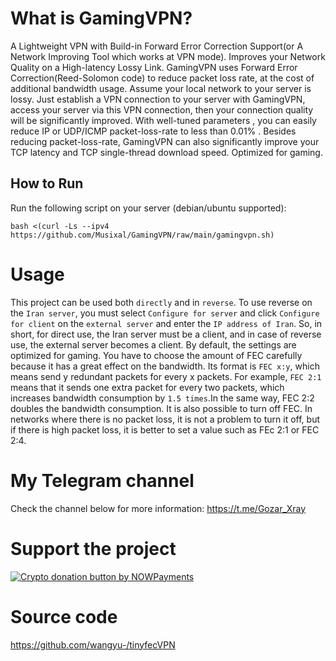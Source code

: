# What is GamingVPN?
A Lightweight VPN with Build-in Forward Error Correction Support(or A Network Improving Tool which works at VPN mode). Improves your Network Quality on a High-latency Lossy Link.
GamingVPN uses Forward Error Correction(Reed-Solomon code) to reduce packet loss rate, at the cost of additional bandwidth usage.
Assume your local network to your server is lossy. Just establish a VPN connection to your server with GamingVPN, access your server via this VPN connection, then your connection quality will be significantly improved. With well-tuned parameters , you can easily reduce IP or UDP/ICMP packet-loss-rate to less than 0.01% . Besides reducing packet-loss-rate, GamingVPN can also significantly improve your TCP latency and TCP single-thread download speed.
Optimized for gaming.

## How to Run

Run the following script on your server (debian/ubuntu supported):
```
bash <(curl -Ls --ipv4 https://github.com/Musixal/GamingVPN/raw/main/gamingvpn.sh)
```
# Usage
This project can be used both `directly` and in `reverse`. To use reverse on the `Iran server`, you must select `Configure for server` and click `Configure for client` on the `external server` and enter the `IP address of Iran`. 
So, in short, for direct use, the Iran server must be a client, and in case of reverse use, the external server becomes a client.
By default, the settings are optimized for gaming. You have to choose the amount of FEC carefully because it has a great effect on the bandwidth.
Its format is `FEC x:y`, which means send y redundant packets for every x packets. For example, `FEC 2:1` means that it sends one extra packet for every two packets, which increases bandwidth consumption by `1.5 times`.In the same way, FEC 2:2 doubles the bandwidth consumption. It is also possible to turn off FEC. In networks where there is no packet loss, it is not a problem to turn it off, but if there is high packet loss, it is better to set a value such as FEc 2:1 or FEC 2:4.

# My Telegram channel
Check the channel below for more information:
https://t.me/Gozar_Xray

 # Support the project
 <a href="https://nowpayments.io/donation?api_key=6Z16MRY-AF14Y8T-J24TXVS-00RDKK7&source=lk_donation&medium=referral" target="_blank">
 <img src="https://nowpayments.io/images/embeds/donation-button-white.svg" alt="Crypto donation button by NOWPayments">
 </a>


# Source code
https://github.com/wangyu-/tinyfecVPN
